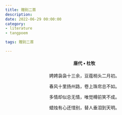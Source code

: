 ```yaml
---
title: 赠别二首
description:
date: 2022-06-29 00:00:00
category:
- literature
- tangpoem

tags: 赠别二首

---
```


<div id="poem-author">
唐代 • 杜牧
</div>
<div id="poem-body">
<p class="poem-paragraph">娉娉袅袅十三余，豆蔻梢头二月初。</p>
<p class="poem-paragraph">春风十里扬州路，卷上珠帘总不如。</p>
<p class="poem-paragraph"></p>
<p class="poem-paragraph">多情却似总无情，唯觉樽前笑不成。</p>
<p class="poem-paragraph">蜡烛有心还惜别，替人垂泪到天明。</p>

</div>

<style>

#poem-author {
    width: 100%;
    text-align: center;
    margin: 20px 0;
    font-weight: bold;
}
#poem-body {
    width: 100%;
    text-align: center;
}
.poem-paragraph {
    font-family: "仿宋"
}

</style>
